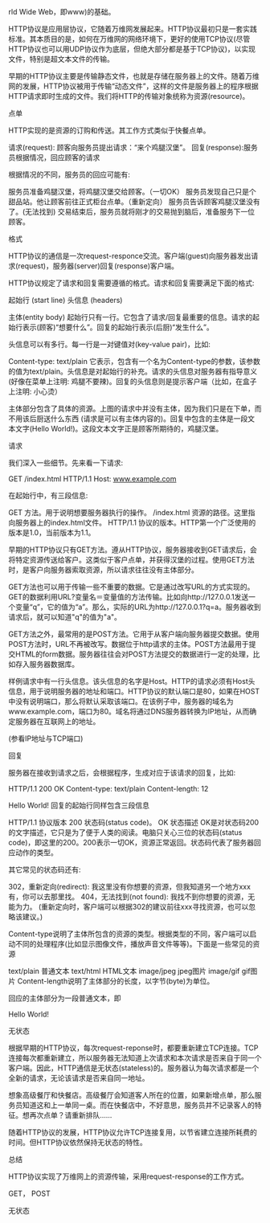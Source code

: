 

rld Wide Web，即www)的基础。

HTTP协议是应用层协议，它随着万维网发展起来。HTTP协议最初只是一套实践标准。其本质目的是，如何在万维网的网络环境下，更好的使用TCP协议(尽管HTTP协议也可以用UDP协议作为底层，但绝大部分都是基于TCP协议)，以实现文件，特别是超文本文件的传输。

早期的HTTP协议主要是传输静态文件，也就是存储在服务器上的文件。随着万维网的发展，HTTP协议被用于传输“动态文件”，这样的文件是服务器上的程序根据HTTP请求即时生成的文件。我们将HTTP的传输对象统称为资源(resource)。

 

点单

HTTP实现的是资源的订购和传送。其工作方式类似于快餐点单。

请求(request): 顾客向服务员提出请求：“来个鸡腿汉堡”。
回复(response):服务员根据情况，回应顾客的请求


根据情况的不同，服务员的回应可能有:

服务员准备鸡腿汉堡，将鸡腿汉堡交给顾客。（一切OK）
服务员发现自己只是个甜品站。他让顾客前往正式柜台点单。（重新定向）
服务员告诉顾客鸡腿汉堡没有了。(无法找到)
交易结束后，服务员就将刚才的交易抛到脑后，准备服务下一位顾客。

 

格式

HTTP协议的通信是一次request-responce交流。客户端(guest)向服务器发出请求(request)，服务器(server)回复(response)客户端。

 

 

 

HTTP协议规定了请求和回复需要遵循的格式。请求和回复需要满足下面的格式:

起始行 (start line)
头信息 (headers)

主体(entity body)
起始行只有一行。它包含了请求/回复最重要的信息。请求的起始行表示(顾客)“想要什么”。回复的起始行表示(后厨)“发生什么”。

 

头信息可以有多行。每一行是一对键值对(key-value pair)，比如:

Content-type: text/plain 
它表示，包含有一个名为Content-type的参数，该参数的值为text/plain。头信息是对起始行的补充。请求的头信息对服务器有指导意义
(好像在菜单上注明: 鸡腿不要辣)。回复的头信息则是提示客户端（比如，在盒子上注明: 小心烫）

 

主体部分包含了具体的资源。上图的请求中并没有主体，因为我们只是在下单，而不用该后厨送什么东西
(请求是可以有主体内容的)。回复中包含的主体是一段文本文字(Hello World!)。这段文本文字正是顾客所期待的，鸡腿汉堡。

 

请求

我们深入一些细节。先来看一下请求:

GET /index.html HTTP/1.1
Host: www.example.com
 

在起始行中，有三段信息:

GET 方法。用于说明想要服务器执行的操作。
/index.html 资源的路径。这里指向服务器上的index.html文件。
HTTP/1.1 协议的版本。HTTP第一个广泛使用的版本是1.0，当前版本为1.1。
 

早期的HTTP协议只有GET方法。遵从HTTP协议，服务器接收到GET请求后，会将特定资源传送给客户。这类似于客户点单，并获得汉堡的过程。使用GET方法时，是客户向服务器索取资源，所以请求往往没有主体部分。

GET方法也可以用于传输一些不重要的数据。它是通过改写URL的方式实现的。GET的数据利用URL?变量名＝变量值的方法传输。比如向http://127.0.0.1发送一个变量“q”，它的值为“a”。那么，实际的URL为http://127.0.0.1?q=a。服务器收到请求后，就可以知道"q"的值为"a"。

GET方法之外，最常用的是POST方法。它用于从客户端向服务器提交数据。使用POST方法时，URL不再被改写。数据位于http请求的主体。POST方法最用于提交HTML的form数据。服务器往往会对POST方法提交的数据进行一定的处理，比如存入服务器数据库。

 

样例请求中有一行头信息。该头信息的名字是Host。HTTP的请求必须有Host头信息，用于说明服务器的地址和端口。HTTP协议的默认端口是80，如果在HOST中没有说明端口，那么将默认采取该端口。在该例子中，服务器的域名为www.example.com，端口为80。域名将通过DNS服务器转换为IP地址，从而确定服务器在互联网上的地址。

(参看IP地址与TCP端口)

 

回复

服务器在接收到请求之后，会根据程序，生成对应于该请求的回复，比如:

HTTP/1.1 200 OK
Content-type: text/plain
Content-length: 12

Hello World!
回复的起始行同样包含三段信息

HTTP/1.1 协议版本
200 状态码(status code)。
OK 状态描述
OK是对状态码200的文字描述，它只是为了便于人类的阅读。电脑只关心三位的状态码(status
code)，即这里的200。200表示一切OK，资源正常返回。状态码代表了服务器回应动作的类型。

其它常见的状态码还有:

302，重新定向(redirect): 我这里没有你想要的资源，但我知道另一个地方xxx有，你可以去那里找。
404，无法找到(not found): 我找不到你想要的资源，无能为力。
(重新定向时，客户端可以根据302的建议前往xxx寻找资源，也可以忽略该建议。)

 

Content-type说明了主体所包含的资源的类型。根据类型的不同，客户端可以启动不同的处理程序(比如显示图像文件，播放声音文件等等)。下面是一些常见的资源

text/plain 普通文本
text/html HTML文本
image/jpeg jpeg图片
image/gif gif图片
Content-length说明了主体部分的长度，以字节(byte)为单位。

 

回应的主体部分为一段普通文本，即

Hello World!

 

无状态

根据早期的HTTP协议，每次request-reponse时，都要重新建立TCP连接。TCP连接每次都重新建立，所以服务器无法知道上次请求和本次请求是否来自于同一个客户端。因此，HTTP通信是无状态(stateless)的。服务器认为每次请求都是一个全新的请求，无论该请求是否来自同一地址。

想象高级餐厅和快餐店。高级餐厅会知道客人所在的位置，如果新增点单，那么服务员知道这和上一单同一桌。而在快餐店中，不好意思，服务员并不记录客人的特征。想再次点单？请重新排队……

 

随着HTTP协议的发展，HTTP协议允许TCP连接复用，以节省建立连接所耗费的时间。但HTTP协议依然保持无状态的特性。

 

总结

HTTP协议实现了万维网上的资源传输，采用request-response的工作方式。

GET， POST

无状态



